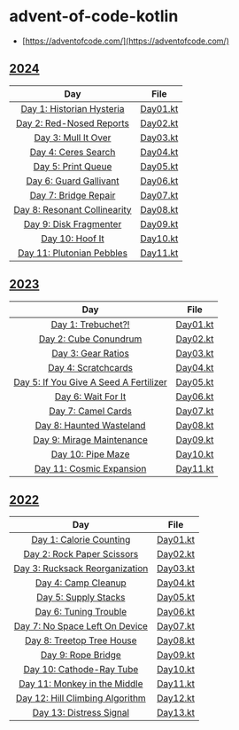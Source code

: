 # advent-of-code-kotlin

- [https://adventofcode.com/](https://adventofcode.com/)

## [2024](https://adventofcode.com/2024)

|                                 Day                                 |                      File                      |
|:-------------------------------------------------------------------:|:----------------------------------------------:|
|  [Day 1: Historian Hysteria](https://adventofcode.com/2024/day/1)   | [Day01.kt](./src/main/kotlin/aoc2024/Day01.kt) |
|   [Day 2: Red-Nosed Reports](https://adventofcode.com/2024/day/2)   | [Day02.kt](./src/main/kotlin/aoc2024/Day02.kt) |
|     [Day 3: Mull It Over](https://adventofcode.com/2024/day/3)      | [Day03.kt](./src/main/kotlin/aoc2024/Day03.kt) |
|     [Day 4: Ceres Search](https://adventofcode.com/2024/day/4)      | [Day04.kt](./src/main/kotlin/aoc2024/Day04.kt) |
|      [Day 5: Print Queue](https://adventofcode.com/2024/day/5)      | [Day05.kt](./src/main/kotlin/aoc2024/Day05.kt) |
|    [Day 6: Guard Gallivant](https://adventofcode.com/2024/day/6)    | [Day06.kt](./src/main/kotlin/aoc2024/Day06.kt) |
|     [Day 7: Bridge Repair](https://adventofcode.com/2024/day/7)     | [Day07.kt](./src/main/kotlin/aoc2024/Day07.kt) |
| [Day 8: Resonant Collinearity](https://adventofcode.com/2024/day/8) | [Day08.kt](./src/main/kotlin/aoc2024/Day08.kt) |
|    [Day 9: Disk Fragmenter](https://adventofcode.com/2024/day/9)    | [Day09.kt](./src/main/kotlin/aoc2024/Day09.kt) |
|       [Day 10: Hoof It](https://adventofcode.com/2024/day/10)       | [Day10.kt](./src/main/kotlin/aoc2024/Day10.kt) |
|  [Day 11: Plutonian Pebbles](https://adventofcode.com/2024/day/11)  | [Day11.kt](./src/main/kotlin/aoc2024/Day11.kt) |

## [2023](https://adventofcode.com/2023)

|                                      Day                                      |                      File                      |
|:-----------------------------------------------------------------------------:|:----------------------------------------------:|
|           [Day 1: Trebuchet?!](https://adventofcode.com/2023/day/1)           | [Day01.kt](./src/main/kotlin/aoc2023/Day01.kt) |
|         [Day 2: Cube Conundrum](https://adventofcode.com/2023/day/2)          | [Day02.kt](./src/main/kotlin/aoc2023/Day02.kt) |
|           [Day 3: Gear Ratios](https://adventofcode.com/2023/day/3)           | [Day03.kt](./src/main/kotlin/aoc2023/Day03.kt) |
|          [Day 4: Scratchcards](https://adventofcode.com/2023/day/4)           | [Day04.kt](./src/main/kotlin/aoc2023/Day04.kt) |
| [Day 5: If You Give A Seed A Fertilizer](https://adventofcode.com/2023/day/5) | [Day05.kt](./src/main/kotlin/aoc2023/Day05.kt) |
|           [Day 6: Wait For It](https://adventofcode.com/2023/day/6)           | [Day06.kt](./src/main/kotlin/aoc2023/Day06.kt) |
|           [Day 7: Camel Cards](https://adventofcode.com/2023/day/7)           | [Day07.kt](./src/main/kotlin/aoc2023/Day07.kt) |
|        [Day 8: Haunted Wasteland](https://adventofcode.com/2023/day/8)        | [Day08.kt](./src/main/kotlin/aoc2023/Day08.kt) |
|       [Day 9: Mirage Maintenance](https://adventofcode.com/2023/day/9)        | [Day09.kt](./src/main/kotlin/aoc2023/Day09.kt) |
|           [Day 10: Pipe Maze](https://adventofcode.com/2023/day/10)           | [Day10.kt](./src/main/kotlin/aoc2023/Day10.kt) |
|       [Day 11: Cosmic Expansion](https://adventofcode.com/2023/day/11)        | [Day11.kt](./src/main/kotlin/aoc2023/Day11.kt) |

## [2022](https://adventofcode.com/2022)

|                                   Day                                   |                      File                      |
|:-----------------------------------------------------------------------:|:----------------------------------------------:|
|     [Day 1: Calorie Counting](https://adventofcode.com/2022/day/1)      | [Day01.kt](./src/main/kotlin/aoc2022/Day01.kt) |
|    [Day 2: Rock Paper Scissors](https://adventofcode.com/2022/day/2)    | [Day02.kt](./src/main/kotlin/aoc2022/Day02.kt) |
|  [Day 3: Rucksack Reorganization](https://adventofcode.com/2022/day/3)  | [Day03.kt](./src/main/kotlin/aoc2022/Day03.kt) |
|       [Day 4: Camp Cleanup](https://adventofcode.com/2022/day/4)        | [Day04.kt](./src/main/kotlin/aoc2022/Day04.kt) |
|       [Day 5: Supply Stacks](https://adventofcode.com/2022/day/5)       | [Day05.kt](./src/main/kotlin/aoc2022/Day05.kt) |
|      [Day 6: Tuning Trouble](https://adventofcode.com/2022/day/6)       | [Day06.kt](./src/main/kotlin/aoc2022/Day06.kt) |
|  [Day 7: No Space Left On Device](https://adventofcode.com/2022/day/7)  | [Day07.kt](./src/main/kotlin/aoc2022/Day07.kt) |
|    [Day 8: Treetop Tree House](https://adventofcode.com/2022/day/8)     | [Day08.kt](./src/main/kotlin/aoc2022/Day08.kt) |
|        [Day 9: Rope Bridge](https://adventofcode.com/2022/day/9)        | [Day09.kt](./src/main/kotlin/aoc2022/Day09.kt) |
|    [Day 10: Cathode-Ray Tube](https://adventofcode.com/2022/day/10)     | [Day10.kt](./src/main/kotlin/aoc2022/Day10.kt) |
|  [Day 11: Monkey in the Middle](https://adventofcode.com/2022/day/11)   | [Day11.kt](./src/main/kotlin/aoc2022/Day11.kt) |
| [Day 12: Hill Climbing Algorithm](https://adventofcode.com/2022/day/12) | [Day12.kt](./src/main/kotlin/aoc2022/Day12.kt) |
|     [Day 13: Distress Signal](https://adventofcode.com/2022/day/13)     | [Day13.kt](./src/main/kotlin/aoc2022/Day13.kt) |

